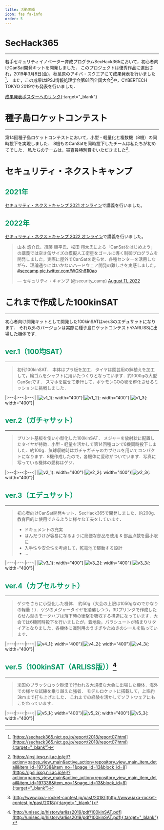 ```yaml
---
title: 活動実績
icon: fas fa-info
order: 5
---
```


<style>
h2 {
  @extend %heading;
  @extend %section;
  @extend %anchor;

  font-size: 1.4rem;
  color: #009966;
}
</style>

# SecHack365
---

若手セキュリティイノベーター育成プログラムSecHack365において，初心者向けCanSat開発キットを開発しました．
このプロジェクトは優秀作品に選出され，2019年3月8日(金)，秋葉原のアキバ・スクエアにて成果発表を行いました[^sechack]．
また，この成果はIPSJ情報処理学会第81回全国大会[^ipsj]や，CYBERTECH TOKYO 2019でも発表を行いました．

[成果発表ポスターへのリンク](https://sechack365.nict.go.jp/achievement/2018/?2018-2){:target="_blank"}

# 種子島ロケットコンテスト
---

第14回種子島ロケットコンテストにおいて，小型・軽量化と複数機（8機）の同時投下を実現しました．
8機ものCanSatを同時投下したチームは私たちが初めてでした．
私たちのチームは，審査員特別賞をいただきました[^tane]．

# セキュリティ・ネクストキャンプ

## 2021年

[セキュリティ・ネクストキャンプ 2021 オンライン](https://www.ipa.go.jp/jinzai/camp/2021/next2021_index.html)で講義を行いました。

## 2022年

[セキュリティ・ネクストキャンプ 2022 オンライン](https://www.ipa.go.jp/jinzai/camp/2022/next2022_index.html)で講義を行いました。

<blockquote class="twitter-tweet"><p lang="ja" dir="ltr">山本 悠介氏、須藤 順平氏、松田 翔太氏による「CanSatをはじめよう」の講義では空き缶サイズの模擬人工衛星をゴールに導く制御プログラムを開発しました。実際に屋外でCanSatを走らせ、各種センターを活用しながら、理論通りにはいかないハードウェア開発の難しさを実感しました。 <a href="https://twitter.com/hashtag/seccamp?src=hash&amp;ref_src=twsrc%5Etfw">#seccamp</a> <a href="https://t.co/WGKh81l0ao">pic.twitter.com/WGKh81l0ao</a></p>&mdash; セキュリティ・キャンプ (@security_camp) <a href="https://twitter.com/security_camp/status/1557673926486298627?ref_src=twsrc%5Etfw">August 11, 2022</a></blockquote> <script async src="https://platform.twitter.com/widgets.js" charset="utf-8"></script>

# これまで作成した100kinSAT
---

初心者向け開発キットとして開発した100kinSATはver.3のエデュサットになります．
それ以外のバージョンは実際に種子島ロケットコンテストやARLISSに出場した機体です．

## ver.1（100均SAT）
---

> 初代100kinSAT．
> 本体はプラ板を加工．タイヤは園芸用の鉢植えを加工して，輪ゴムをシャフトに用いたつくりとなっています．約1000gの大型CanSatです．
> スマホを載せて走行して，ポケモンGOの卵を孵化させるミッションに挑戦しました．

|:---:|:---:|:---:|
|![v1_1](/assets/img/activities/100kinsat_v1_1.jpg){: width="400"}|![v1_2](/assets/img/activities/100kinsat_v1_2.JPG){: width="400"}|![v1_3](/assets/img/activities/100kinsat_v1_3.jpg){: width="400"}|

## ver.2（ガチャサット）
---

> プリント基板を使い小型化した100kinSAT．
> メジャーを放射状に配置したタイヤが特徴．小型・軽量を活かして第14回種コンで8機同時投下しました．約100g．気球収納時はガチャガチャのカプセルを用いてコンパクトになります．8機作成したので，各機体に愛称がついています．写真に写っている機体の愛称はゲジ．

|:---:|:---:|:---:|
|![v2_1](/assets/img/activities/100kinsat_v2_1.jpg){: width="400"}|![v2_2](/assets/img/activities/100kinsat_v2_2.jpg){: width="400"}|![v2_3](/assets/img/activities/100kinsat_v2_3.jpg){: width="400"}|

## ver.3（エデュサット）
---

> 初心者向けCanSat開発キット．SecHack365で開発しました．約200g．
> 教育目的に使用できるように様々な工夫をしています．
> - ドキュメントの充実
> - はんだづけが容易になるように簡便な部品を使用 & 部品点数を最小限に
> - 入手性や安全性を考慮して，乾電池で駆動する設計
> - ...

|:---:|:---:|:---:|
|![v3_1](/assets/img/activities/100kinsat_v3_1.jpg){: width="400"}|![v3_2](/assets/img/activities/100kinsat_v3_2.jpg){: width="400"}|![v3_3](/assets/img/activities/100kinsat_v3_3.jpg){: width="400"}|

## ver.4（カプセルサット）
---

> ゲジをさらに小型化した機体．
> 約50g（大会の上限は1050gなのでかなりの軽量！）．ゲジのメジャータイヤを踏襲しつつ，3Dプリンタで作成したらせん型のモータハブは落下時の衝撃を吸収する構造になっています．大会では6機同時投下を行いましたが，着地後，パラシュートが絡まりリタイアとなりました．各機体に識別用のうさぎやたぬきのシールを貼っています．

|:---:|:---:|:---:|
![v4_1](/assets/img/activities/100kinsat_v4_1.jpg){: width="400"}|![v4_2](/assets/img/activities/100kinsat_v4_2.jpg){: width="400"}|![v4_3](/assets/img/activities/100kinsat_v4_3.png){: width="400"}|

## ver.5（100kinSAT（ARLISS版））[^arliss]
---

> 米国のブラックロック砂漠で行われる大規模な大会に出場した機体．海外での様々な試練を乗り越えた強者．
> モデルロケットに搭載して，上空約3kmまで打ち上げました．
> これまでの経験を活かしてソフトウェアにもこだわっています．

|:---:|:---:|:---:|
![v5_1](/assets/img/activities/100kinsat_v5_1.jpg){: width="400"}|![v5_2](/assets/img/activities/100kinsat_v5_2.png){: width="400"}|![v5_3](/assets/img/activities/100kinsat_v5_3.jpg){: width="400"}|

---

[^sechack]: [https://sechack365.nict.go.jp/report/2018/report07.html](https://sechack365.nict.go.jp/report/2018/report07.html){:target="_blank"}
[^tane]: [http://www.jaxa-rocket-contest.jp/past/2018/](http://www.jaxa-rocket-contest.jp/past/2018/){:target="_blank"}
[^arliss]: [http://unisec.jp/history/arliss2019/pdf/100kinSAT.pdf](http://unisec.jp/history/arliss2019/pdf/100kinSAT.pdf){:target="_blank"}
[^ipsj]: [https://ipsj.ixsq.nii.ac.jp/ej/?action=pages_view_main&active_action=repository_view_main_item_detail&item_id=197338&item_no=1&page_id=13&block_id=8](https://ipsj.ixsq.nii.ac.jp/ej/?action=pages_view_main&active_action=repository_view_main_item_detail&item_id=197338&item_no=1&page_id=13&block_id=8){:target="_blank"}